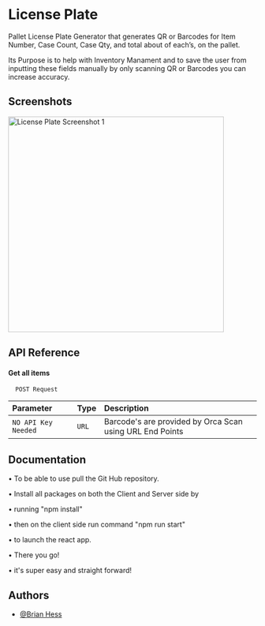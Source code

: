 
# License Plate

Pallet License Plate Generator that generates QR or Barcodes for Item Number, Case Count, Case Qty, and total about of each’s, on the pallet. 

Its Purpose is to help with Inventory Manament and to save the user from inputting these fields manually by only scanning QR or Barcodes you can increase accuracy.

## Screenshots


<img width="437" alt="License Plate Screenshot 1" src="https://github.com/BrianHess213/LicensePlate/assets/109031060/112a3f15-2ce0-4ad9-a1d5-a8f7b2e49ec3">


## API Reference

#### Get all items

```http
  POST Request 
```

| Parameter | Type     | Description                |
| :-------- | :------- | :------------------------- |
| `NO API Key Needed` | `URL` | Barcode's are provided by Orca Scan using URL End Points  |



## Documentation

•	To be able to use pull the Git Hub repository.

•	Install all packages on both the Client and Server side by

•	running "npm install"

•	then on the client side run command "npm run start"

•	to launch the react app. 

•	There you go!

•	it's super easy and straight forward!

## Authors

- [@Brian Hess](https://github.com/BrianHess213/)

